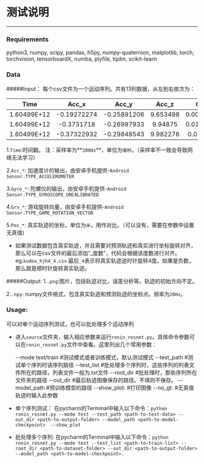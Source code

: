 # 测试说明

---
### Requirements
python3, numpy, scipy, pandas, h5py, numpy-quaternion, matplotlib, torch, torchvision, tensorboardX, numba, plyfile, 
tqdm, scikit-learn

### Data 
#####Input：
每个csv文件为一个运动序列。共有13列数据，从左到右依次为：

|Time|Acc_x	|Acc_y	|Acc_z	|Gyro_x|	Gyro_y|	Gyro_z|	Grv_x|	Grv_y|	Grv_z|	Grv_w|	Pos_x|	Pos_y|
|:----:|:----:|:----:|:----:|:----:|:----:|:----:|:----:|:----:|:----:|:----:|:----:|:----:|
1.60499E+12	|-0.19272274|	-0.25891206	|9.653498	|0.004885129|	-0.055565238|	-0.07149251|	-0.003427971|	0.017806085	|-0.7135098|	0.7004106	|-0.030632585	|-0.028743373|
1.60499E+12	|-0.3731718	|-0.26997933	|9.94875|	0.010914105|	-0.059184622	|-0.05671732|	-0.00361717	|0.017590584	|-0.71371627	|0.70020473|	-0.030615892	|-0.028751183|
1.60499E+12	|-0.37322932	|-0.29848543	|9.982276	|0.03363286	|-0.026876029	|-0.034452584	|-0.003655628	|0.017403742	|-0.71385366	|0.70006907	|-0.030615892	|-0.028751183


1.```Time```:时间戳。 注：采样率为**`200Hz`**，单位为`毫秒`。（采样率不一致会导致网络无法学习）

2.```Acc_*```: 加速度计的输出，由安卓手机提供-```Android Sensor.TYPE_ACCELEROMETER```

3.```Gyro_*```: 陀螺仪的输出，由安卓手机提供-```Android Sensor.TYPE_GYROSCOPE_UNCALIBRATED```

4.```Grv_*```: 游戏旋转向量，由安卓手机提供-```Android Sensor.TYPE_GAME_ROTATION_VECTOR```

5.```Pos_*```: 真实轨迹的坐标，单位为`米`，用作对比。（可以没有，需要在参数中设置无真值)
*   如果测试数据包含真实轨迹，并且需要对预测轨迹和真实进行坐标旋转对齐，那么可以在csv文件的最后添加“_度数"，代码会根据该度数进行对齐。eg.`kudou_hjh4_4.csv` 最后`_4`表示将真实轨迹逆时针旋转4度。如果是负数，那么就是顺时针旋转真实轨迹。

#####Output:
1.```.png```:图片，包括轨迹对比，误差分析等。轨迹的初始方向不定。

2.```.npy```: numpy文件格式，包含真实轨迹和预测轨迹的坐标点。频率为`20Hz`。



### Usage:
可以对单个运动序列测试，也可以批处理多个运动序列
*	进入```source```文件夹，输入相应参数来运行```ronin_resnet.py```。具体命令参数可以在```ronin_resnet.py```文件中查看。这里列出几个常用参数：

    --mode test/train	#测试模式或者训练模式，默认测试模式
    --test_path		#测试单个序列时该序列路径
    --test_list	        #批处理多个序列时，这些序列的列表文件所在的路径，列表文件一般为.txt文件
    --root_dir	        #批处理时，那些序列所在文件夹的路径
    --out_dir		#最后轨迹图像保存的路径。不填则不保存。
    --model_path		#预训练模型的路径
    --show_plot:		#打印图像
    --no_gt:		#无真值轨迹时输入此参数
*   单个序列测试：
在pycharm的Terminal中输入以下命令：```python ronin_resnet.py --mode test --test_path <path-to-test-data> --out_dir <path-to-output-folder> --model_path <path-to-model-checkpoint>  --show_plot```
*   批处理多个序列:
在pycharm的Terminal中输入以下命令：```python ronin_resnet.py --mode test --test_list <path-to-train-list> --root_dir <path-to-dataset-folder> --out_dir <path-to-output-folder> --model_path <path-to-model-checkpoint>.```

